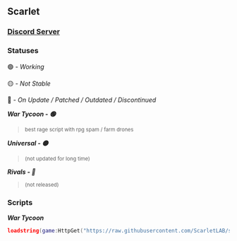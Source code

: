 ## Scarlet
### [Discord Server](https://discord.gg/TPGnC4BVJF)

### Statuses

🟢 - _Working_

🟡 - _Not Stable_

🔴 - _On Update / Patched / Outdated / Discontinued_


***War Tycoon - 🟢***
> <sub>best rage script with rpg spam / farm drones</sub>

***Universal - 🟡***
> <sub>(not updated for long time)</sub>

***Rivals - 🔴***
> <sub>(not released)</sub>

### Scripts

***War Tycoon***
```lua
loadstring(game:HttpGet("https://raw.githubusercontent.com/ScarletLAB/scarlet/main/wtyc/main.lua"))()```

